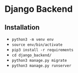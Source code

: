 # Django Backend

## Installation

- `python3 -m venv env`
- `source env/bin/activate`
- `pip3 install -r requirements`
- `cd django_backend/`
- `python3 manage.py migrate`
- `python3 manage.py runserver`

